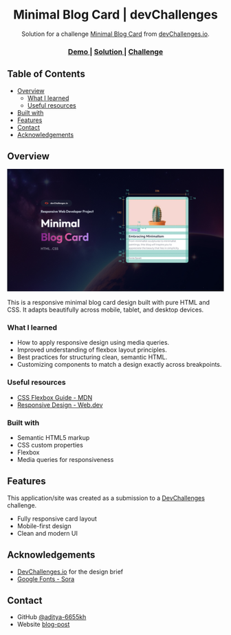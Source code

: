 <h1 align="center">Minimal Blog Card | devChallenges</h1>

<div align="center">
   Solution for a challenge <a href="https://devchallenges.io/challenge/minimal-blog-card" target="_blank">Minimal Blog Card</a> from <a href="http://devchallenges.io" target="_blank">devChallenges.io</a>.
</div>

<div align="center">
  <h3>
    <a href="https://your-demo-link.com">
      Demo
    </a>
    <span> | </span>
    <a href="https://github.com/your-username/minimal-blog-card">
      Solution
    </a>
    <span> | </span>
    <a href="https://devchallenges.io/challenge/minimal-blog-card">
      Challenge
    </a>
  </h3>
</div>

## Table of Contents

- [Overview](#overview)
  - [What I learned](#what-i-learned)
  - [Useful resources](#useful-resources)
- [Built with](#built-with)
- [Features](#features)
- [Contact](#contact)
- [Acknowledgements](#acknowledgements)

## Overview

![screenshot](thumbnail.jpg)

This is a responsive minimal blog card design built with pure HTML and CSS. It adapts beautifully across mobile, tablet, and desktop devices.

### What I learned

- How to apply responsive design using media queries.
- Improved understanding of flexbox layout principles.
- Best practices for structuring clean, semantic HTML.
- Customizing components to match a design exactly across breakpoints.

### Useful resources

- [CSS Flexbox Guide - MDN](https://developer.mozilla.org/en-US/docs/Web/CSS/CSS_Flexible_Box_Layout/Basic_Concepts_of_Flexbox)
- [Responsive Design - Web.dev](https://web.dev/learn/design/responsive/)

### Built with

- Semantic HTML5 markup
- CSS custom properties
- Flexbox
- Media queries for responsiveness

## Features

This application/site was created as a submission to a [DevChallenges](https://devchallenges.io/challenges-dashboard) challenge.

- Fully responsive card layout
- Mobile-first design
- Clean and modern UI

## Acknowledgements

- [DevChallenges.io](https://devchallenges.io) for the design brief
- [Google Fonts - Sora](https://fonts.google.com/specimen/Sora)

## Contact

- GitHub [@aditya-6655kh](https://github.com/aditya-6655kh)
- Website [blog-post](https://aditya-6655kh.github.io/minimal-blog-post/)
